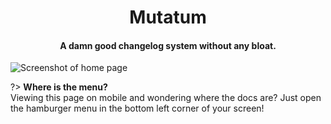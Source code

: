 <h1 align="center">Mutatum</h1>

<h4 align="center">A damn good changelog system without any bloat.</h4>

![Screenshot of home page](/assets/Screenshot_Digital_Mockup_cropped.png)

?> **Where is the menu?**
<br/>Viewing this page on mobile and wondering where the docs are? Just open the hamburger menu in the bottom left corner of your screen!